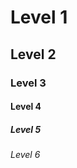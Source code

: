 # Level 1 #

## Level 2 ##

### Level 3 ###

#### Level 4 ####

##### Level 5 #####

###### Level 6 ######
